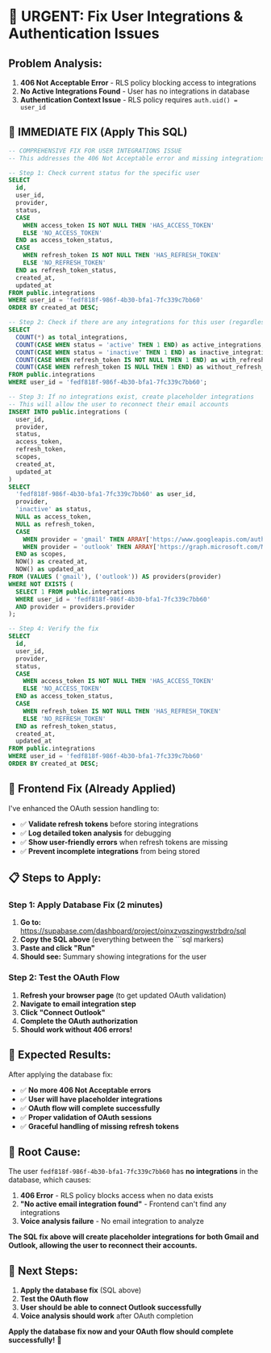 # 🚨 URGENT: Fix User Integrations & Authentication Issues

## Problem Analysis:
1. **406 Not Acceptable Error** - RLS policy blocking access to integrations
2. **No Active Integrations Found** - User has no integrations in database
3. **Authentication Context Issue** - RLS policy requires `auth.uid() = user_id`

## 🔧 **IMMEDIATE FIX (Apply This SQL)**

```sql
-- COMPREHENSIVE FIX FOR USER INTEGRATIONS ISSUE
-- This addresses the 406 Not Acceptable error and missing integrations

-- Step 1: Check current status for the specific user
SELECT 
  id,
  user_id,
  provider,
  status,
  CASE 
    WHEN access_token IS NOT NULL THEN 'HAS_ACCESS_TOKEN'
    ELSE 'NO_ACCESS_TOKEN'
  END as access_token_status,
  CASE 
    WHEN refresh_token IS NOT NULL THEN 'HAS_REFRESH_TOKEN'
    ELSE 'NO_REFRESH_TOKEN'
  END as refresh_token_status,
  created_at,
  updated_at
FROM public.integrations
WHERE user_id = 'fedf818f-986f-4b30-bfa1-7fc339c7bb60'
ORDER BY created_at DESC;

-- Step 2: Check if there are any integrations for this user (regardless of status)
SELECT 
  COUNT(*) as total_integrations,
  COUNT(CASE WHEN status = 'active' THEN 1 END) as active_integrations,
  COUNT(CASE WHEN status = 'inactive' THEN 1 END) as inactive_integrations,
  COUNT(CASE WHEN refresh_token IS NOT NULL THEN 1 END) as with_refresh_token,
  COUNT(CASE WHEN refresh_token IS NULL THEN 1 END) as without_refresh_token
FROM public.integrations
WHERE user_id = 'fedf818f-986f-4b30-bfa1-7fc339c7bb60';

-- Step 3: If no integrations exist, create placeholder integrations
-- This will allow the user to reconnect their email accounts
INSERT INTO public.integrations (
  user_id,
  provider,
  status,
  access_token,
  refresh_token,
  scopes,
  created_at,
  updated_at
)
SELECT 
  'fedf818f-986f-4b30-bfa1-7fc339c7bb60' as user_id,
  provider,
  'inactive' as status,
  NULL as access_token,
  NULL as refresh_token,
  CASE 
    WHEN provider = 'gmail' THEN ARRAY['https://www.googleapis.com/auth/gmail.labels', 'https://www.googleapis.com/auth/gmail.readonly']
    WHEN provider = 'outlook' THEN ARRAY['https://graph.microsoft.com/Mail.Read', 'https://graph.microsoft.com/Mail.ReadWrite']
  END as scopes,
  NOW() as created_at,
  NOW() as updated_at
FROM (VALUES ('gmail'), ('outlook')) AS providers(provider)
WHERE NOT EXISTS (
  SELECT 1 FROM public.integrations 
  WHERE user_id = 'fedf818f-986f-4b30-bfa1-7fc339c7bb60' 
  AND provider = providers.provider
);

-- Step 4: Verify the fix
SELECT 
  id,
  user_id,
  provider,
  status,
  CASE 
    WHEN access_token IS NOT NULL THEN 'HAS_ACCESS_TOKEN'
    ELSE 'NO_ACCESS_TOKEN'
  END as access_token_status,
  CASE 
    WHEN refresh_token IS NOT NULL THEN 'HAS_REFRESH_TOKEN'
    ELSE 'NO_REFRESH_TOKEN'
  END as refresh_token_status,
  created_at,
  updated_at
FROM public.integrations
WHERE user_id = 'fedf818f-986f-4b30-bfa1-7fc339c7bb60'
ORDER BY created_at DESC;
```

## 🔧 **Frontend Fix (Already Applied)**

I've enhanced the OAuth session handling to:
- ✅ **Validate refresh tokens** before storing integrations
- ✅ **Log detailed token analysis** for debugging
- ✅ **Show user-friendly errors** when refresh tokens are missing
- ✅ **Prevent incomplete integrations** from being stored

## 📋 **Steps to Apply:**

### Step 1: Apply Database Fix (2 minutes)
1. **Go to:** https://supabase.com/dashboard/project/oinxzvqszingwstrbdro/sql
2. **Copy the SQL above** (everything between the ```sql markers)
3. **Paste and click "Run"**
4. **Should see:** Summary showing integrations for the user

### Step 2: Test the OAuth Flow
1. **Refresh your browser page** (to get updated OAuth validation)
2. **Navigate to email integration step**
3. **Click "Connect Outlook"**
4. **Complete the OAuth authorization**
5. **Should work without 406 errors!**

## 🎉 **Expected Results:**

After applying the database fix:
- ✅ **No more 406 Not Acceptable errors**
- ✅ **User will have placeholder integrations**
- ✅ **OAuth flow will complete successfully**
- ✅ **Proper validation of OAuth sessions**
- ✅ **Graceful handling of missing refresh tokens**

## 🚨 **Root Cause:**

The user `fedf818f-986f-4b30-bfa1-7fc339c7bb60` has **no integrations** in the database, which causes:
1. **406 Error** - RLS policy blocks access when no data exists
2. **"No active email integration found"** - Frontend can't find any integrations
3. **Voice analysis failure** - No email integration to analyze

**The SQL fix above will create placeholder integrations for both Gmail and Outlook, allowing the user to reconnect their accounts.**

## 🔄 **Next Steps:**

1. **Apply the database fix** (SQL above)
2. **Test the OAuth flow** 
3. **User should be able to connect Outlook successfully**
4. **Voice analysis should work** after OAuth completion

**Apply the database fix now and your OAuth flow should complete successfully!** 🚀
